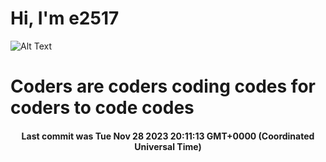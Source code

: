 # Hi, I'm e2517

![Alt Text](https://github.com/E2517/e2517/blob/master/images/background.gif)

# Coders are coders coding codes for coders to code codes

<h4 align="center">Last commit was Tue Nov 28 2023 20:11:13 GMT+0000 (Coordinated Universal Time)</h4>
